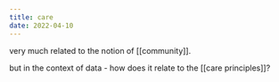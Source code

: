 ```yaml
---
title: care
date: 2022-04-10
---
```


very much related to the notion of [[community]].

but in the context of data - how does it relate to the [[care principles]]?